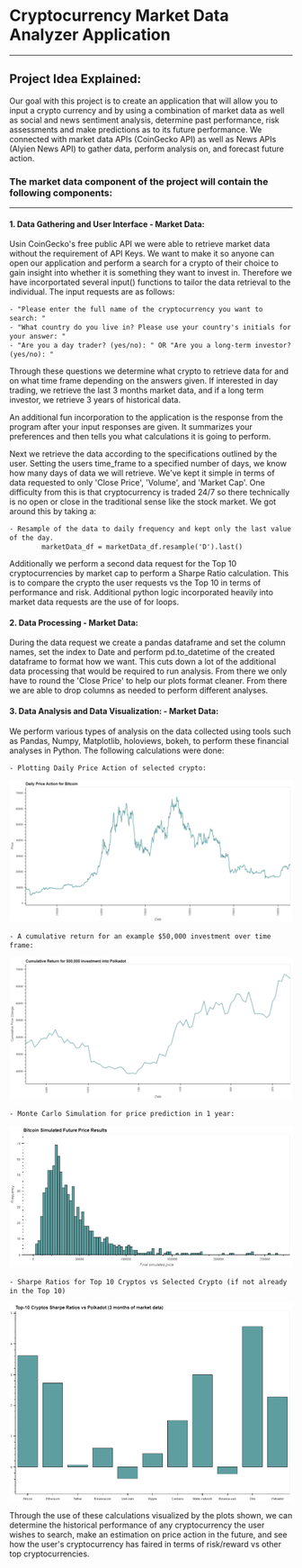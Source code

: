 # Cryptocurrency Market Data Analyzer Application
---
## Project Idea Explained:
Our goal with this project is to create an application that will allow you to input a crypto currency and by using a combination of market data as well as social and news sentiment analysis, determine past performance, risk assessments and make predictions as to its future performance. We connected with market data APIs (CoinGecko API) as well as News APIs (Alyien News API) to gather data, perform analysis on, and forecast future action. 

### The market data component of the project will contain the following components:
---
#### 1. Data Gathering and User Interface - Market Data:

Usin CoinGecko's free public API we were able to retrieve market data without the requirement of API Keys. We want to make it so anyone can open our application and perform a search for a crypto of their choice to gain insight into whether it is something they want to invest in. Therefore we have incorportated several input() functions to tailor the data retrieval to the individual. The input requests are as follows:

    - "Please enter the full name of the cryptocurrency you want to search: "
    - "What country do you live in? Please use your country's initials for your answer: "
    - "Are you a day trader? (yes/no): " OR "Are you a long-term investor? (yes/no): "

Through these questions we determine what crypto to retrieve data for and on what time frame depending on the answers given. If interested in day trading, we retrieve the last 3 months market data, and if a long term investor, we retrieve 3 years of historical data. 

An additional fun incorporation to the application is the response from the program after your input responses are given. It summarizes your preferences and then tells you what calculations it is going to perform. 

Next we retrieve the data according to the specifications outlined by the user. Setting the users time_frame to a specified number of days, we know how many days of data we will retrieve. We've kept it simple in terms of data requested to only 'Close Price', 'Volume', and 'Market Cap'. One difficulty from this is that cryptocurrency is traded 24/7 so there technically is no open or close in the traditional sense like the stock market. We got around this by taking a: 

    - Resample of the data to daily frequency and kept only the last value of the day. 
            marketData_df = marketData_df.resample('D').last()
            
Additionally we perform a second data request for the Top 10 cryptocurrencies by market cap to perform a Sharpe Ratio calculation. This is to compare the crypto the user requests vs the Top 10 in terms of performance and risk. Additional python logic incorporated heavily into market data requests are the use of for loops. 
            
#### 2. Data Processing -  Market Data:
During the data request we create a pandas dataframe and set the column names, set the index to Date and perform pd.to_datetime of the created dataframe to format how we want. This cuts down a lot of the additional data processing that would be required to run analysis. From there we only have to round the 'Close Price' to help our plots format cleaner. From there we are able to drop columns as needed to perform different analyses. 

#### 3. Data Analysis and Data Visualization: - Market Data:
We perform various types of analysis on the data collected using tools such as Pandas, Numpy, Matplotlib, holoviews, bokeh, to perform these financial analyses in Python. The following calculations were done:

    - Plotting Daily Price Action of selected crypto:
   
   ![Price_Action](Images/Price_Action_Plot.png)
   
    - A cumulative return for an example $50,000 investment over time frame:
    
   ![Example_Cumulative_Return](Images/Example_Investment_Performance.png)
   
    - Monte Carlo Simulation for price prediction in 1 year:
    
   ![Monte_Carlo_Sim](Images/MonteCarloHistogram.png)
   
    - Sharpe Ratios for Top 10 Cryptos vs Selected Crypto (if not already in the Top 10)
   
   ![Sharpe_Ratios](Images/Top10_Sharpe_Ratios.png)
 

Through the use of these calculations visualized by the plots shown, we can determine the historical performance of any cryptocurrency the user wishes to search, make an estimation on price action in the future, and see how the user's cryptocurrency has faired in terms of risk/reward vs other top cryptocurrencies.  

